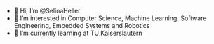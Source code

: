 - 👋 Hi, I’m @SelinaHeller
- 👀 I’m interested in Computer Science, Machine Learning, Software Engineering, Embedded Systems and Robotics
- 🌱 I’m currently learning at TU Kaiserslautern


<!---
SelinaHeller/SelinaHeller is a ✨ special ✨ repository because its `README.md` (this file) appears on your GitHub profile.
You can click the Preview link to take a look at your changes.
--->
